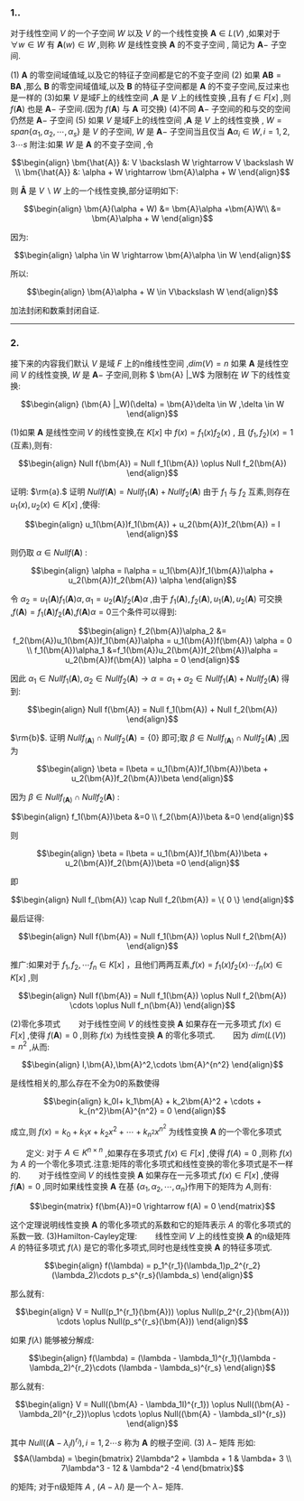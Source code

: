 ### 1..
对于线性空间 $V$ 的一个子空间 $W$ 以及 $V$ 的一个线性变换 $\bm{A} \in L(V)$ ,如果对于 $\forall w \in W$ 有 $\bm{A}(w) \in W$ ,则称 $W$ 是线性变换 $\bm{A}$ 的不变子空间 , 简记为 $\bm{A}-$ 子空间.

(1) $\bm{A}$ 的零空间域值域,以及它的特征子空间都是它的不变子空间
(2) 如果 $\bm{AB} = \bm{BA}$ ,那么 $\bm{B}$ 的零空间域值域,以及 $\bm{B}$ 的特征子空间都是 $\bm{A}$ 的不变子空间,反过来也是一样的
(3)如果 $V$ 是域F上的线性空间 ,$\bm{A}$ 是 $V$ 上的线性变换 ,且有 $f \in F[x]$ ,则 $f(\bm{A})$ 也是 $\bm{A}-$ 子空间.(因为 $f (\bm{A})$ 与 $\bm{A}$ 可交换)
(4)不同 $\bm{A}-$ 子空间的和与交的空间仍然是 $\bm{A}-$ 子空间
(5) 如果 $V$ 是域F上的线性空间 ,$\bm{A}$ 是 $V$ 上的线性变换 , $W = span\{ \alpha_1 ,\alpha_2,\cdots , \alpha_s\}$ 是 $V$ 的子空间, $W$ 是 $\bm{A}-$ 子空间当且仅当 $\bm{A}\alpha_i \in W , i = 1,2,3 \cdots s$ 
附注:如果 $W$ 是 $\bm{A}$ 的不变子空间 ,令 

$$\begin{align}
    \bm{\hat{A}} &: V \backslash W \rightarrow V \backslash W \\
     \bm{\hat{A}} &: \alpha + W \rightarrow \bm{A}\alpha + W
\end{align}$$

则 $\bm{\hat{A}}$ 是 $V \backslash W$ 上的一个线性变换,部分证明如下:

$$\begin{align}
    \bm{A}(\alpha + W) &= \bm{A}\alpha +\bm{A}W\\
    &= \bm{A}\alpha + W 
\end{align}$$

因为:

$$\begin{align}
   \alpha \in W \rightarrow \bm{A}\alpha \in W 
\end{align}$$

所以:

$$\begin{align}
   \bm{A}\alpha + W  \in V\backslash W
\end{align}$$

加法封闭和数乘封闭自证.

---

### 2.
接下来的内容我们默认 $V$ 是域 $F$ 上的n维线性空间 ,$dim(V) = n$
如果 $\bm{A}$ 是线性空间 $V$ 的线性变换, $W$ 是 $\bm{A}-$ 子空间,则称 $ \bm{A} |_W$ 为限制在 $W$ 下的线性变换:

$$\begin{align}
    (\bm{A} |_W)(\delta) = \bm{A}\delta \in W ,\delta \in W
\end{align}$$

(1)如果 $\bm{A}$ 是线性空间 $V$ 的线性变换,在 $K[x]$ 中 $f(x) = f_1(x)f_2(x)$ , 且 $(f_1,f_2)(x) = 1$ (互素),则有:

$$\begin{align}
    Null f(\bm{A}) = Null f_1(\bm{A}) \oplus Null f_2(\bm{A})
\end{align}$$

证明:
$\rm{a}.$ 证明 $Null f(\bm{A}) = Null f_1(\bm{A}) + Null f_2(\bm{A})$
由于 $f_1$ 与 $f_2$ 互素,则存在 $u_1(x),u_2(x) \in K[x]$ ,使得:

$$\begin{align}
    u_1(\bm{A})f_1(\bm{A}) + u_2(\bm{A})f_2(\bm{A}) = I
\end{align}$$

则仍取 $\alpha \in Null f(\bm{A})$ :

$$\begin{align}
    \alpha = I\alpha = u_1(\bm{A})f_1(\bm{A})\alpha + u_2(\bm{A})f_2(\bm{A}) \alpha
\end{align}$$

令 $\alpha_2 = u_1(\bm{A})f_1(\bm{A})\alpha ,\alpha_1 =u_2(\bm{A})f_2(\bm{A})\alpha$ ,由于 $f_1(\bm{A}),f_2(\bm{A}),u_1(\bm{A}),u_2(\bm{A})$ 可交换 ,$f(\bm{A}) = f_1(\bm{A})f_2(\bm{A})$,$f(\bm{A})\alpha=0$三个条件可以得到:

$$\begin{align}
    f_2(\bm{A})\alpha_2 &= f_2(\bm{A})u_1(\bm{A})f_1(\bm{A})\alpha  = u_1(\bm{A})f(\bm{A}) \alpha = 0 \\
    f_1(\bm{A})\alpha_1 &=f_1(\bm{A})u_2(\bm{A})f_2(\bm{A})\alpha = u_2(\bm{A})f(\bm{A}) \alpha = 0
\end{align}$$

因此 $\alpha_1 \in Null f_1(\bm{A}),\alpha_2 \in Null f_2(\bm{A}) \rightarrow \alpha = \alpha_1 + \alpha_2 \in Null f_1(\bm{A}) + Null f_2(\bm{A})$ 得到:

$$\begin{align}
    Null f(\bm{A}) = Null f_1(\bm{A}) + Null f_2(\bm{A})
\end{align}$$

$\rm{b}$. 证明 $Null f_(\bm{A}) \cap Null f_2(\bm{A}) = \{ 0 \}$ 即可;取 $\beta \in Null f_(\bm{A}) \cap Null f_2(\bm{A})$ ,因为

$$\begin{align}
    \beta = I\beta = u_1(\bm{A})f_1(\bm{A})\beta + u_2(\bm{A})f_2(\bm{A})\beta
\end{align}$$

因为 $\beta \in Null f_(\bm{A}) \cap Null f_2(\bm{A})$ :

$$\begin{align}
    f_1(\bm{A})\beta &=0 \\
    f_2(\bm{A})\beta &=0 
\end{align}$$

则

$$\begin{align}
    \beta = I\beta = u_1(\bm{A})f_1(\bm{A})\beta + u_2(\bm{A})f_2(\bm{A})\beta =0
\end{align}$$

即

$$\begin{align}
    Null f_(\bm{A}) \cap Null f_2(\bm{A}) = \{ 0 \}
\end{align}$$

最后证得:

$$\begin{align}
     Null f(\bm{A}) = Null f_1(\bm{A}) \oplus Null f_2(\bm{A})
\end{align}$$

推广:如果对于 $f_1,f_2,\cdots f_n \in K[x]$ ，且他们两两互素,$f(x) =f_1(x)f_2(x)\cdots f_n(x) \in K[x]$ ,则

$$\begin{align}
    Null f(\bm{A}) = Null f_1(\bm{A}) \oplus Null f_2(\bm{A}) \cdots \oplus Null f_n(\bm{A})
\end{align}$$

(2)零化多项式
&emsp;&emsp;对于线性空间 $V$ 的线性变换 $\bm{A}$ 如果存在一元多项式 $f(x) \in F[x]$ ,使得 $f(\bm{A}) = 0$ ,则称 $f(x)$ 为线性变换 $\bm{A}$ 的零化多项式.
&emsp;&emsp;因为 $dim(L(V)) = n^2$ ,从而: 

$$\begin{align}
    I,\bm{A},\bm{A}^2,\cdots \bm{A}^{n^2}
\end{align}$$

是线性相关的,那么存在不全为0的系数使得

$$\begin{align}
    k_0I+ k_1\bm{A} + k_2\bm{A}^2 + \cdots + k_{n^2}\bm{A}^{n^2} = 0
\end{align}$$

成立,则 $f(x) = k_0+ k_1x + k_2x^2 + \cdots + k_{n^2}x^{n^2}$ 为线性变换 $\bm{A}$ 的一个零化多项式

&emsp;&emsp;定义: 对于 $A \in K^{n \times n}$ ,如果存在多项式 $f(x) \in F[x]$ ,使得 $f(A) = 0$ ,则称 $f(x)$ 为 $A$ 的一个零化多项式.注意:矩阵的零化多项式和线性变换的零化多项式是不一样的.
&emsp;&emsp;对于线性空间 $V$ 的线性变换 $\bm{A}$ 如果存在一元多项式 $f(x) \in F[x]$ ,使得 $f(\bm{A}) = 0$ ,同时如果线性变换 $\bm{A}$ 在基 $\{ \alpha_1,\alpha_2,\cdots,\alpha_n\}$作用下的矩阵为 $A$,则有:

$$\begin{matrix}
    f(\bm{A})=0 \rightarrow f(A) = 0
\end{matrix}$$

这个定理说明线性变换 $\bm{A}$ 的零化多项式的系数和它的矩阵表示 $A$ 的零化多项式的系数一致.
(3)Hamilton-Cayley定理:
&emsp;&emsp;线性空间 $V$ 上的线性变换 $\bm{A}$ 的n级矩阵 $A$ 的特征多项式 $f(\lambda)$ 是它的零化多项式,同时也是线性变换 $\bm{A}$ 的特征多项式.

$$\begin{align}
    f(\lambda) = p_1^{r_1}(\lambda_1)p_2^{r_2}(\lambda_2)\cdots p_s^{r_s}(\lambda_s)
\end{align}$$

那么就有:

$$\begin{align}
    V = Null(p_1^{r_1}(\bm{A})) \oplus  Null(p_2^{r_2}(\bm{A})) \cdots  \oplus Null(p_s^{r_s}(\bm{A}))
\end{align}$$

如果 $f(\lambda)$ 能够被分解成:

$$\begin{align}
    f(\lambda) = (\lambda - \lambda_1)^{r_1}(\lambda - \lambda_2)^{r_2}\cdots (\lambda - \lambda_s)^{r_s}
\end{align}$$

那么就有:

$$\begin{align}
    V = Null((\bm{A} - \lambda_1I)^{r_1}) \oplus Null((\bm{A} - \lambda_2I)^{r_2})\oplus \cdots  \oplus Null((\bm{A} - \lambda_sI)^{r_s})
\end{align}$$

其中 $Null((\bm{A} - \lambda_iI)^{r_i}),i=1,2 \cdots s$ 称为 $\bm{A}$ 的根子空间.
(3) $\lambda -$ 矩阵
形如:
$$A(\lambda) = \begin{bmatrix}
    2\lambda^2 + \lambda + 1 & \lambda+ 3 \\
    7\lambda^3 - 12 & \lambda^2 -4
\end{bmatrix}$$

的矩阵;
对于n级矩阵 $A$ , $(A - \lambda I)$ 是一个 $\lambda-$ 矩阵.